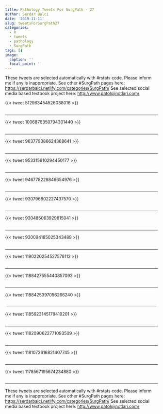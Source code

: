 ```yaml
---
title: Pathology Tweets For SurgPath - 27
author: Serdar Balci
date: '2019-11-11'
slug: tweetsForSurgPath27
categories:
  - R
  - tweets
  - pathology
  - SurgPath
tags: []
image:
  caption: ''
  focal_point: ''
---
```



These tweets are selected automatically with #rstats code. Please inform me if any is inappropriate.
See other #SurgPath pages here: https://serdarbalci.netlify.com/categories/SurgPath/ 
See selected social media based textbook project here: http://www.patolojinotlari.com/

{{< tweet 512963454526038016 >}}
<br>
<br>
<hr>
{{< tweet 1006876350794301440 >}}
<br>
<br>
<hr>
{{< tweet 963779386624368641 >}}
<br>
<br>
<hr>
{{< tweet 953315910294450177 >}}
<br>
<br>
<hr>
{{< tweet 946778229846654976 >}}
<br>
<br>
<hr>
{{< tweet 930796802227437570 >}}
<br>
<br>
<hr>
{{< tweet 930485063929815041 >}}
<br>
<br>
<hr>
{{< tweet 930094185025343489 >}}
<br>
<br>
<hr>
{{< tweet 1190220254527578112 >}}
<br>
<br>
<hr>
{{< tweet 1188427555440857093 >}}
<br>
<br>
<hr>
{{< tweet 1188425397056266240 >}}
<br>
<br>
<hr>
{{< tweet 1185623145178419201 >}}
<br>
<br>
<hr>
{{< tweet 1182090622771093509 >}}
<br>
<br>
<hr>
{{< tweet 1181072616821407745 >}}
<br>
<br>
<hr>
{{< tweet 1178567195674234880 >}}
<br>
<br>
<hr>


These tweets are selected automatically with #rstats code. Please inform me if any is inappropriate.
See other #SurgPath pages here: https://serdarbalci.netlify.com/categories/SurgPath/ 
See selected social media based textbook project here: http://www.patolojinotlari.com/
